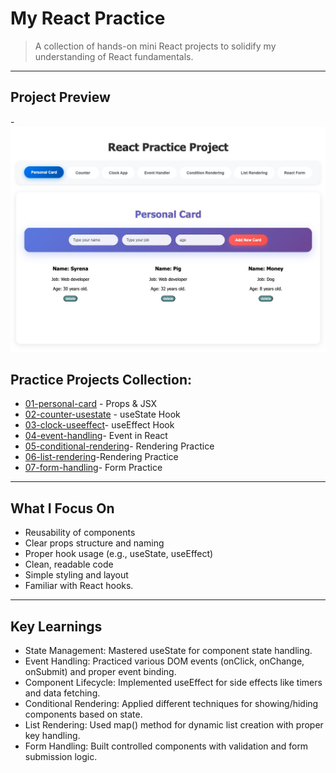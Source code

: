 # My React Practice

> A collection of hands-on mini React projects to solidify my understanding of React fundamentals.

---

## Project Preview

-![Project Main Page](./screenshots/main.jpg)

## Practice Projects Collection:

- [01-personal-card](./src/components/PersonalCard/) - Props & JSX
- [02-counter-usestate](./src/components/Counter/) - useState Hook
- [03-clock-useeffect](./src/components/ClockApp/)- useEffect Hook
- [04-event-handling](./src/components/EventHandler/)- Event in React
- [05-conditional-rendering](./src/components/ConditionalRendering/)- Rendering Practice
- [06-list-rendering](./src/components/Listrendering/)-Rendering Practice
- [07-form-handling](./src/components/ReactForm/)- Form Practice

---

## What I Focus On

- Reusability of components
- Clear props structure and naming
- Proper hook usage (e.g., useState, useEffect)
- Clean, readable code
- Simple styling and layout
- Familiar with React hooks.

---

## Key Learnings

- State Management: Mastered useState for component state handling.
- Event Handling: Practiced various DOM events (onClick, onChange, onSubmit) and proper event binding.
- Component Lifecycle: Implemented useEffect for side effects like timers and data fetching.
- Conditional Rendering: Applied different techniques for showing/hiding components based on state.
- List Rendering: Used map() method for dynamic list creation with proper key handling.
- Form Handling: Built controlled components with validation and form submission logic.
